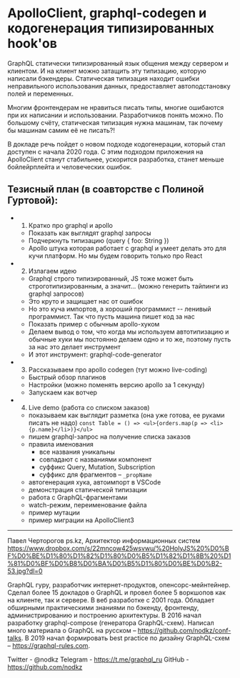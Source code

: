 # ApolloClient, graphql-codegen и кодогенерация типизированных hook'ов

GraphQL статически типизированный язык общения между сервером и клиентом. И на клиент можно затащить эту типизацию, которую написали бэкендеры. Статическая типизация находит ошибки неправильного использования данных, предоставляет автоподстановку полей и переменных.

Многим фронтендерам не нравиться писать типы, многие ошибаются при их написании и использовании. Разработчиков понять можно. По большому счёту, статическая типизация нужна машинам, так почему бы машинам самим её не писать?!

В докладе речь пойдет о новом подходе кодогенерации, который стал доступен с начала 2020 года. С этим подходом приложения на ApolloClient станут стабильнее, ускорится разработка, станет меньше бойлейрплейта и человеческих ошибок.

## Тезисный план (в соавторстве с Полиной Гуртовой):

- 1) Кратко про graphql и apollo
  - Показать как выглядят graphql запросы
  - Подчеркнуть типизацию (query { foo: String })
  - Apollo штука которая работает с graphql и умеет делать это для кучи платформ. Но мы будем говорить только про React
- 2) Излагаем идею
  - Graphql строго типизированный, JS тоже может быть строготипизированным, а значит... (можно генерить тайпинги из graphql запросов)
  - Это круто и защищает нас от ошибок
  - Но это куча импортов, а хороший программист -- ленивый программист. Так что пусть машина пишет код за нас
  - Показать пример с обычным apollo-хуком
  - Делаем вывод о том, что когда мы используем автотипизацию и обычные хуки мы постоянно делаем одно и то же, поэтому пусть за нас это делает инструмент
  - И этот инструмент: graphql-code-generator
- 3) Рассказываем про apollo codegen (тут можно live-coding)
  - Быстрый обзор плагинов
  - Настройки (можно поменять версию apollo за 1 секунду)
  - Запускаем как вотчер
- 4) Live demo (работа со списком заказов)
  - показываем как выглядит разметка (она уже готова, ее руками писать не надо) `const Table = () => <ul>{orders.map(p => <li>{p.name}</li>)}</ul>`
  - пишем graphql-запрос на получение списка заказов
  - правила именования
    - все названия уникальны
    - совпадают с названиями компонент
    - суффикс Query, Mutation, Subscription
    - суффикс для фрагментов – `_propName`
  - автогенерация хука, автоимпорт в VSCode
  - демонстрация статической типизации
  - работа с GraphQL-фрагментами
  - watch-режим, переименование файла
  - пример мутации
  - пример миграции на ApolloClient3

--------

Павел Черторогов
ps.kz, Архитектор информационных систем
<https://www.dropbox.com/s/22mncow425wsvwu/%20HolyJS%20%D0%BF%D0%BE%D1%80%D1%82%D1%80%D0%B5%D1%82%D1%8B%20%D1%81%D0%BF%D0%B8%D0%BA%D0%B5%D1%80%D0%BE%D0%B2-53.jpg?dl=0>

GraphQL гуру, разработчик интернет-продуктов, опенсорс-мейнтейнер. Сделал более 15 докладов о GraphQL и провел более 5 воркшопов как на клиенте, так и сервере. В веб разработке с 2001 года. Обладает обширными практическими знаниями по бэкенду, фронтенду, администрированию и построению архитектуры. В 2016 начал разработку graphql-compose (генератора GraphQL-схем). Написал много материала о GraphQL на русском – <https://github.com/nodkz/conf-talks>. В 2019 начал формировать best practice по дизайну GraphQL-схем – <https://graphql-rules.com>.

Twitter - @nodkz
Telegram - <https://t.me/graphql_ru>
GitHub - <https://github.com/nodkz>
